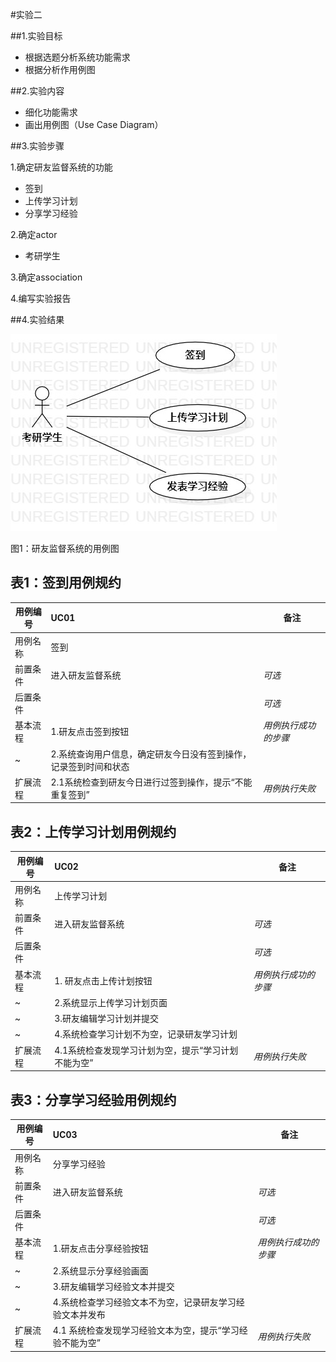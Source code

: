#实验二

##1.实验目标

- 根据选题分析系统功能需求
- 根据分析作用例图

##2.实验内容

- 细化功能需求 
- 画出用例图（Use Case Diagram）

##3.实验步骤

1.确定研友监督系统的功能

- 签到
- 上传学习计划
- 分享学习经验


2.确定actor

- 考研学生

3.确定association

4.编写实验报告


##4.实验结果

![用例图](./Lab02_UseCaseDiagram.jpg)

图1：研友监督系统的用例图

## 表1：签到用例规约  

用例编号  | UC01 | 备注  
-|:-|-  
用例名称  | 签到  |   
前置条件  |  进入研友监督系统  | *可选*   
后置条件  |      | *可选*   
基本流程  | 1.研友点击签到按钮  |*用例执行成功的步骤*    
~| 2.系统查询用户信息，确定研友今日没有签到操作，记录签到时间和状态  |   
扩展流程  | 2.1系统检查到研友今日进行过签到操作，提示“不能重复签到”   |*用例执行失败*  

## 表2：上传学习计划用例规约  

用例编号  | UC02 | 备注  
-|:-|-  
用例名称  | 上传学习计划  |   
前置条件  |  进入研友监督系统    | *可选*   
后置条件  |      | *可选*   
基本流程  | 1. 研友点击上传计划按钮  |*用例执行成功的步骤*    
~| 2.系统显示上传学习计划页面  |   
~| 3.研友编辑学习计划并提交  |   
~| 4.系统检查学习计划不为空，记录研友学习计划   |   
扩展流程  | 4.1系统检查发现学习计划为空，提示“学习计划不能为空”   |*用例执行失败*    

## 表3：分享学习经验用例规约  

用例编号  | UC03 | 备注  
-|:-|-  
用例名称  | 分享学习经验  |   
前置条件  |   进入研友监督系统   | *可选*   
后置条件  |      | *可选*   
基本流程  | 1.研友点击分享经验按钮  |*用例执行成功的步骤*    
~| 2.系统显示分享经验画面  |   
~| 3.研友编辑学习经验文本并提交  |   
~| 4.系统检查学习经验文本不为空，记录研友学习经验文本并发布  |   
扩展流程  | 4.1 系统检查发现学习经验文本为空，提示“学习经验不能为空”   |*用例执行失败*    
